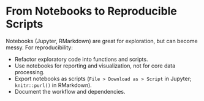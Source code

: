 # From Notebooks to Reproducible Scripts

Notebooks (Jupyter, RMarkdown) are great for exploration, but can become messy. For reproducibility:

- Refactor exploratory code into functions and scripts.
- Use notebooks for reporting and visualization, not for core data processing.
- Export notebooks as scripts (`File > Download as > Script` in Jupyter; `knitr::purl()` in RMarkdown).
- Document the workflow and dependencies.
